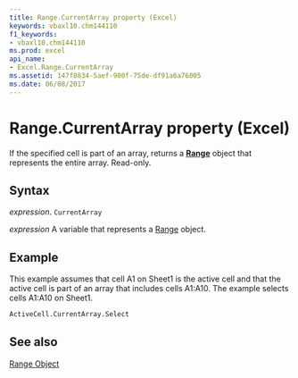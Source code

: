 ```yaml
---
title: Range.CurrentArray property (Excel)
keywords: vbaxl10.chm144110
f1_keywords:
- vbaxl10.chm144110
ms.prod: excel
api_name:
- Excel.Range.CurrentArray
ms.assetid: 147f8834-5aef-900f-75de-df91a6a76005
ms.date: 06/08/2017
---
```



# Range.CurrentArray property (Excel)

If the specified cell is part of an array, returns a  **[Range](Excel.Range(object).md)** object that represents the entire array. Read-only.


## Syntax

_expression_. `CurrentArray`

_expression_ A variable that represents a [Range](excel.range-graph-property.md) object.


## Example

This example assumes that cell A1 on Sheet1 is the active cell and that the active cell is part of an array that includes cells A1:A10. The example selects cells A1:A10 on Sheet1.


```vb
ActiveCell.CurrentArray.Select
```


## See also


[Range Object](Excel.Range(object).md)

